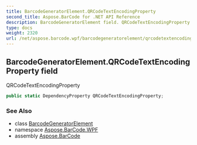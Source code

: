 ```yaml
---
title: BarcodeGeneratorElement.QRCodeTextEncodingProperty
second_title: Aspose.BarCode for .NET API Reference
description: BarcodeGeneratorElement field. QRCodeTextEncodingProperty
type: docs
weight: 2320
url: /net/aspose.barcode.wpf/barcodegeneratorelement/qrcodetextencodingproperty/
---
```

## BarcodeGeneratorElement.QRCodeTextEncodingProperty field

QRCodeTextEncodingProperty

```csharp
public static DependencyProperty QRCodeTextEncodingProperty;
```

### See Also

* class [BarcodeGeneratorElement](../)
* namespace [Aspose.BarCode.WPF](../../barcodegeneratorelement/)
* assembly [Aspose.BarCode](../../../)


